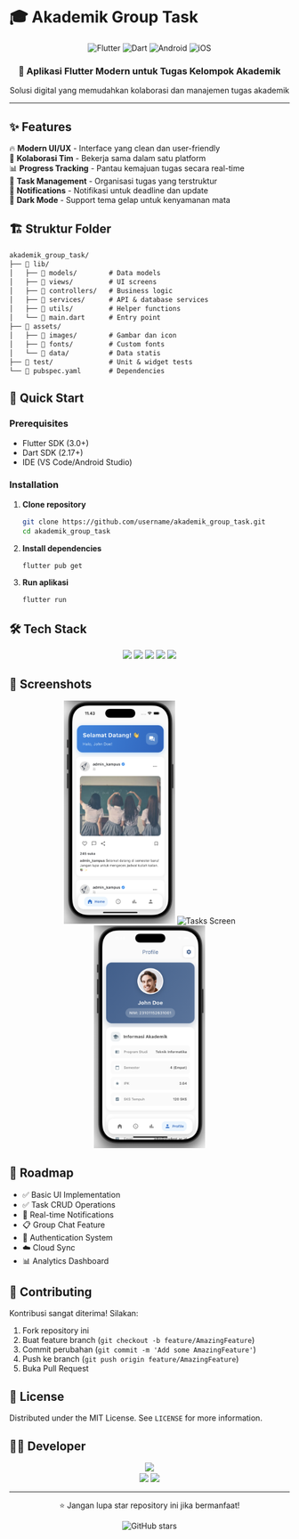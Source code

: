 # 🎓 Akademik Group Task

<div align="center">
  <img src="https://img.shields.io/badge/Flutter-02569B?style=for-the-badge&logo=flutter&logoColor=white" alt="Flutter"/>
  <img src="https://img.shields.io/badge/Dart-0175C2?style=for-the-badge&logo=dart&logoColor=white" alt="Dart"/>
  <img src="https://img.shields.io/badge/Android-3DDC84?style=for-the-badge&logo=android&logoColor=white" alt="Android"/>
  <img src="https://img.shields.io/badge/iOS-000000?style=for-the-badge&logo=ios&logoColor=white" alt="iOS"/>
</div>

<div align="center">
  <h3>📱 Aplikasi Flutter Modern untuk Tugas Kelompok Akademik</h3>
  <p>Solusi digital yang memudahkan kolaborasi dan manajemen tugas akademik</p>
</div>

---

## ✨ Features

🔥 **Modern UI/UX** - Interface yang clean dan user-friendly  
👥 **Kolaborasi Tim** - Bekerja sama dalam satu platform  
📊 **Progress Tracking** - Pantau kemajuan tugas secara real-time  
📝 **Task Management** - Organisasi tugas yang terstruktur  
🔔 **Notifications** - Notifikasi untuk deadline dan update  
🌙 **Dark Mode** - Support tema gelap untuk kenyamanan mata

## 🏗️ Struktur Folder

```
akademik_group_task/
├── 📁 lib/
│   ├── 📁 models/        # Data models
│   ├── 📁 views/         # UI screens
│   ├── 📁 controllers/   # Business logic
│   ├── 📁 services/      # API & database services
│   ├── 📁 utils/         # Helper functions
│   └── 📄 main.dart      # Entry point
├── 📁 assets/
│   ├── 📁 images/        # Gambar dan icon
│   ├── 📁 fonts/         # Custom fonts
│   └── 📁 data/          # Data statis
├── 📁 test/              # Unit & widget tests
└── 📄 pubspec.yaml       # Dependencies
```

## 🚀 Quick Start

### Prerequisites

- Flutter SDK (3.0+)
- Dart SDK (2.17+)
- IDE (VS Code/Android Studio)

### Installation

1. **Clone repository**

   ```bash
   git clone https://github.com/username/akademik_group_task.git
   cd akademik_group_task
   ```

2. **Install dependencies**

   ```bash
   flutter pub get
   ```

3. **Run aplikasi**
   ```bash
   flutter run
   ```

## 🛠️ Tech Stack

<div align="center">
  <img src="https://img.shields.io/badge/Framework-Flutter-blue?style=flat-square&logo=flutter"/>
  <img src="https://img.shields.io/badge/Language-Dart-blue?style=flat-square&logo=dart"/>
  <img src="https://img.shields.io/badge/State_Management-Provider-green?style=flat-square"/>
  <img src="https://img.shields.io/badge/Database-SQLite-orange?style=flat-square&logo=sqlite"/>
  <img src="https://img.shields.io/badge/HTTP-Dio-red?style=flat-square"/>
</div>

## 📱 Screenshots

<div align="center">
  <img src="assets/screenshots/home.png" width="200" alt="Home Screen"/>
  <img src="assets/screenshots/tasks.png" width="200" alt="Tasks Screen"/>
  <img src="assets/screenshots/profile.png" width="200" alt="Profile Screen"/>
</div>

## 🎯 Roadmap

- ✅ Basic UI Implementation
- ✅ Task CRUD Operations
- 🔄 Real-time Notifications
- 📋 Group Chat Feature
- 🔐 Authentication System
- ☁️ Cloud Sync
- 📊 Analytics Dashboard

## 🤝 Contributing

Kontribusi sangat diterima! Silakan:

1. Fork repository ini
2. Buat feature branch (`git checkout -b feature/AmazingFeature`)
3. Commit perubahan (`git commit -m 'Add some AmazingFeature'`)
4. Push ke branch (`git push origin feature/AmazingFeature`)
5. Buka Pull Request

## 📄 License

Distributed under the MIT License. See `LICENSE` for more information.

## 👨‍💻 Developer

<div align="center">
  <img src="https://img.shields.io/badge/Developer-Zaki_Mushthafa_Billah-blue?style=for-the-badge"/>
  <br/>
  <img src="https://img.shields.io/badge/Student_ID-230041-green?style=flat-square"/>
  <img src="https://img.shields.io/badge/Class-IF1_B-orange?style=flat-square"/>
</div>

---

<div align="center">
  <p>⭐ Jangan lupa star repository ini jika bermanfaat!</p>
  <img src="https://img.shields.io/github/stars/username/akademik_group_task?style=social" alt="GitHub stars"/>
</div>
